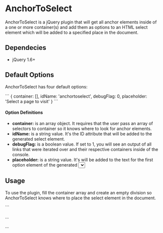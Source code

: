 AnchorToSelect
==============
<p>AnchorToSelect is a jQuery plugin that will get all anchor elements inside of a one or more container(s) and add them as options to an HTML select element which will be added to a specified place in the document.<p>

<h2>Dependecies</h2>
<ul>
<li>jQuery 1.6+</li>
</ul>

<h2>Default Options</h2>
<p>AnchorToSelect has four default options:</p>
```
{
  container: [],
  idName: 'anchortoselect',
  debugFlag: 0,
  placeholder: 'Select a page to visit'
}
```

<h4>Option Definitions</h4>
<ul>
<li><strong>container:</strong> is an array object. It requires that the user pass an array of selectors to container so it knows where to look for anchor elements.</li>
<li><strong>idName:</strong> is a string value. It's the ID attribute that will be added to the generated select element.</li>
<li><strong>debugFlag:</strong> is a boolean value. If set to 1, you will see an output of all links that were iterated over and their respective containers inside of the console.</li>
<li><strong>placeholder:</strong> is a string value. It's will be added to the text for the first option element of the generated <select> element.</li>
</ul>

<h2>Usage</h2>
<p>To use the plugin, fill the container array and create an empty division so AnchorToSelect knows where to place the select element in the document.</p>
```
<body>

  ...
  <div id="generatedSelect">
    <!-- Generated <select> will go here -->
  </div>
  ...

</body>

<script>
  $(document).ready(function(){   
  		//Generate our anchorToSelect Plugin
  		$("#generatedSelect").anchorToSelect({
  			 container: ['.containerClass', '#containerId']
  		});
  		    	
  });
</script>
```





